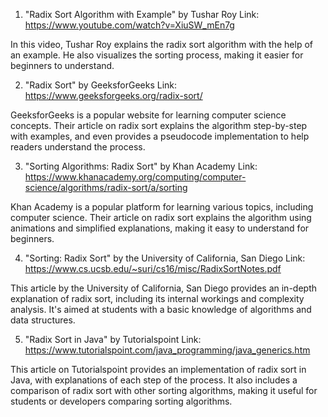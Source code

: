 

1. "Radix Sort Algorithm with Example" by Tushar Roy
Link: https://www.youtube.com/watch?v=XiuSW_mEn7g

In this video, Tushar Roy explains the radix sort algorithm with the help of an example. He also visualizes the sorting process, making it easier for beginners to understand.

2. "Radix Sort" by GeeksforGeeks
Link: https://www.geeksforgeeks.org/radix-sort/

GeeksforGeeks is a popular website for learning computer science concepts. Their article on radix sort explains the algorithm step-by-step with examples, and even provides a pseudocode implementation to help readers understand the process.

3. "Sorting Algorithms: Radix Sort" by Khan Academy
Link: https://www.khanacademy.org/computing/computer-science/algorithms/radix-sort/a/sorting

Khan Academy is a popular platform for learning various topics, including computer science. Their article on radix sort explains the algorithm using animations and simplified explanations, making it easy to understand for beginners.

4. "Sorting: Radix Sort" by the University of California, San Diego
Link: https://www.cs.ucsb.edu/~suri/cs16/misc/RadixSortNotes.pdf

This article by the University of California, San Diego provides an in-depth explanation of radix sort, including its internal workings and complexity analysis. It's aimed at students with a basic knowledge of algorithms and data structures.

5. "Radix Sort in Java" by Tutorialspoint
Link: https://www.tutorialspoint.com/java_programming/java_generics.htm

This article on Tutorialspoint provides an implementation of radix sort in Java, with explanations of each step of the process. It also includes a comparison of radix sort with other sorting algorithms, making it useful for students or developers comparing sorting algorithms.